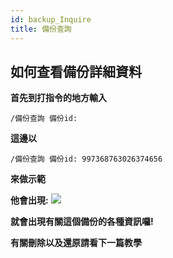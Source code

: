 ```yaml
---
id: backup_Inquire  
title: 備份查詢
---
```


## 如何查看備份詳細資料
**首先到打指令的地方輸入**

`/備份查詢 備份id:`

**這邊以**

`/備份查詢 備份id: 997368763026374656`

**來做示範**

**他會出現:**
![](https://cdn.discordapp.com/attachments/991337796960784424/997372067446009896/unknown.png)

**就會出現有關這個備份的各種資訊囉!**

**有關刪除以及還原請看下一篇教學**
